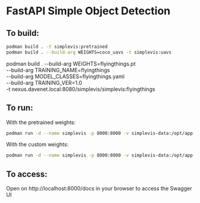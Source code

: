FastAPI Simple Object Detection
===============================

To build:
---------

```sh
podman build . -t simplevis:pretrained
podman build . --build-arg WEIGHTS=coco_uavs -t simplevis:uavs
```

podman build . --build-arg WEIGHTS=flyingthings.pt \
--build-arg TRAINING_NAME=flyingthings \
--build-arg MODEL_CLASSES=flyingthings.yaml \
--build-arg TRAINING_VER=1.0 \
-t nexus.davenet.local:8080/simplevis/simplevis:flyingthings

To run:
-------

With the pretrained weights:

```sh
podman run -d --name simplevis -p 8000:8000 -v simplevis-data:/opt/app-root/src/simplevis-data simplevis:pretrained
```

With the custom weights:
```sh
podman run -d --name simplevis -p 8000:8000 -v simplevis-data:/opt/app-root/src/simplevis-data simplevis:uavs
```


To access:
----------

Open on http://localhost:8000/docs in your browser to access the Swagger UI


